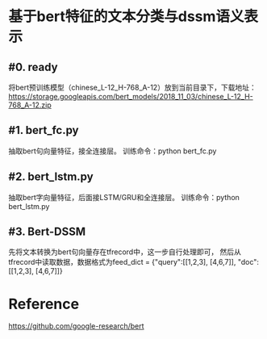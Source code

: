基于bert特征的文本分类与dssm语义表示
====
#0. ready
-------
  将bert预训练模型（chinese_L-12_H-768_A-12）放到当前目录下，下载地址：https://storage.googleapis.com/bert_models/2018_11_03/chinese_L-12_H-768_A-12.zip
  
#1. bert_fc.py
------
  抽取bert句向量特征，接全连接层。
  训练命令：python bert_fc.py
  
#2. bert_lstm.py
-----
  抽取bert字向量特征，后面接LSTM/GRU和全连接层。
  训练命令：python bert_lstm.py
  
#3. Bert-DSSM
------
先将文本转换为bert句向量存在tfrecord中，这一步自行处理即可，
然后从tfrecord中读取数据，数据格式为feed_dict = {"query":[[1,2,3], [4,6,7]], "doc": [[1,2,3], [4,6,7]]}

Reference
=====
https://github.com/google-research/bert
